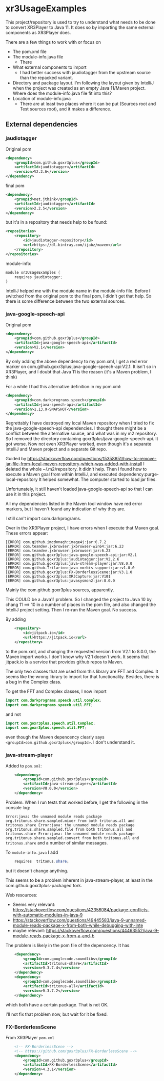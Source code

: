 # xr3UsageExamples

This project/repository is used to try to understand what needs to be done
to convert XR3Player to Java 11. It does so by importing the same external
components as XR3Player does.

There are a few things to work with or focus on
- The pom.xml file
- The module-info.java file
  - There
- What external components to import
  - I had better success with jaudiotagger from the upstream source than
    the repacked variant.
- Directory and package layout. I'm following the layout given by IntelliJ 
  when the project was created as an empty Java 11/Maven project. 
  Where does the module-info.java file fit into this? 
- Location of module-info.java
  - There are at least 
    two places where it can be put (Sources root and Test sources root), and
    it makes a difference. 
    
    
## External dependencies
### jaudiotagger
Original pom

```xml
<dependency>
    <groupId>com.github.goxr3plus</groupId>
    <artifactId>jaudiotagger</artifactId>
    <version>V2.2.6</version>
</dependency>
```


		
final pom
```xml
<dependency>
    <groupId>net.jthink</groupId>
    <artifactId>jaudiotagger</artifactId>
    <version>2.2.5</version>
</dependency>
```

        
but it's in a repository that needs help to be found:
```xml
<repositories>
    <repository>
        <id>jaudiotagger-repository</id>
        <url>https://dl.bintray.com/ijabz/maven</url>
    </repository>
</repositories>
```


    
module-info:

```java
module xr3UsageExamples {
    requires jaudiotagger;
}
```

IntelliJ helped me with the module name in the module-info file.
Before I switched from the original pom to the final pom, I didn't get 
that help. So there is some difference between the two external sources.

### java-google-speech-api
Original pom

```xml
<dependency>
    <groupId>com.github.goxr3plus</groupId>
    <artifactId>java-google-speech-api</artifactId>
    <version>V2.1</version>
</dependency>
```

By only adding the above dependency to my pom.xml, I get a red error 
marker on com.github.goxr3plus:java-google-speech-api:V2.1. 
It isn't so in XR3Player, and I doubt that Java 11 is the reason 
(it's a Maven problem, I think)

For a while I had this alternative definition in my pom.xml:

```xml
<dependency>
    <groupId>com.darkprograms.speech</groupId>
    <artifactId>java-speech-api</artifactId>
    <version>1.13.0-SNAPSHOT</version>
</dependency>
```

Regrettably I have destroyed my local Maven repository when I tried to 
fix the java-google-speech-api dependencies. I thought there might be a conflict between the 
alternative source, and what was in my m2 repository. So I removed the directory containing
goxr3plus/java-google-speech-api. It got worse. Now not even XR3Player worked, even though
it's a separate IntelliJ and Maven project and a separate Git repo. 

Guided by https://stackoverflow.com/questions/15358851/how-to-remove-jar-file-from-local-maven-repository-which-was-added-with-install
I deleted the whole ~/.m2/repository. It didn't help. 
Then I found how to execute a Maven goal from within IntelliJ, and executed dependency:purge-local-repository
It helped somewhat. The computer started to load jar files.

Unfortunately, it still haven't loaded java-google-speech-api so that I can use it in this project.

All my dependencies listed in the Maven tool window have red error markers,
but I haven't found any indication of why they are.

I still can't import com.darkprograms.

Over in the XR3Player project, I have errors when I execute that Maven goal.
These errors appear:

    [ERROR] com.github.imcdonagh:image4j:jar:0.7.2
    [ERROR] com.teamdev.jxbrowser:jxbrowser-win64:jar:6.23
    [ERROR] com.teamdev.jxbrowser:jxbrowser:jar:6.23
    [ERROR] com.github.goxr3plus:java-google-speech-api:jar:V2.1
    [ERROR] com.github.goxr3plus:jaudiotagger:jar:V2.2.6
    [ERROR] com.github.goxr3plus:java-stream-player:jar:V8.0.0
    [ERROR] com.github.Trilarion:java-vorbis-support:jar:v1.0.0
    [ERROR] com.github.goxr3plus:FX-BorderlessScene:jar:V3.1.0
    [ERROR] com.github.goxr3plus:XR3Capture:jar:V101
    [ERROR] com.github.goxr3plus:javasysmon2:jar:8.0.0

Mainly the com.github.goxr3plus sources, apparently.

This COULD be a Java11 problem. So I changed the project to Java 10 by chang 11 ==> 10 in
a number of places in the pom file, and also changed the IntelliJ project setting. Then I re-ran 
the Maven goal. No success.

By adding 

```xml
    <repository>
        <id>jitpack.io</id>
        <url>https://jitpack.io</url>
    </repository>
```

to the pom.xml, and changing the requested version from V2.1 to 8.0.0, the Maven import works. 
I don't know why V2.1 doesn't work. It seems that jitpack.io is a service that provides github repos to Maven.


The only two classes that are used from this library are FFT and Complex. It seems like the wrong library
to import for that functionality. Besides, there is a bug in the Complex class.

To get the FFT and Complex classes, I now import 

```java
import com.darkprograms.speech.util.Complex;
import com.darkprograms.speech.util.FFT;
```

and not 

```java
import com.goxr3plus.speech.util.Complex;
import com.goxr3plus.speech.util.FFT;
```

even though the Maven depencency clearly says
`<groupId>com.github.goxr3plus</groupId>`.
I don't understand it.


### java-stream-player

Added to `pom.xml`:

```xml
    <dependency>
        <groupId>com.github.goxr3plus</groupId>
        <artifactId>java-stream-player</artifactId>
        <version>V8.0.0</version>
    </dependency>
```

Problem. When I run tests that worked before, I get the following in the console log:

`
Error:java: the unnamed module reads package org.tritonus.share.sampled.mixer from both tritonus.all and tritonus.share
Error:java: the unnamed module reads package org.tritonus.share.sampled.file from both tritonus.all and tritonus.share
Error:java: the unnamed module reads package org.tritonus.share.sampled.convert from both tritonus.all and tritonus.share
`
and a number of similar messages.

To `module-info.java` I add
```java
    requires  tritonus.share;
```
but it doesn't change anything.

This seems to be a problem inherent in java-stream-player, 
at least in the com.github.goxr3plus-packaged fork.

Web resources:
- Seems very relevant: https://stackoverflow.com/questions/42358084/package-conflicts-with-automatic-modules-in-java-9
- https://stackoverflow.com/questions/49445583/java-9-unnamed-module-reads-package-x-from-both-while-debugging-with-inte
- maybe relevant: https://stackoverflow.com/questions/44463552/java-9-module-reads-package-x-from-a-and-b

The problem is likely in the pom file of the depencency. It has 
```xml
    <dependency>
        <groupId>com.googlecode.soundlibs</groupId>
        <artifactId>tritonus-share</artifactId>
        <version>0.3.7.4</version>
    </dependency>
    <dependency>
        <groupId>com.googlecode.soundlibs</groupId>
        <artifactId>tritonus-all</artifactId>
        <version>0.3.7.2</version>
    </dependency>
```
which both have a certain package. That is not OK. 

I'll not fix that problem now, but wait for it be fixed.

### FX-BorderlessScene
From XR3Player `pom.xml`

```xml
    <!-- FX-BorderlessScene -->
    <!-- https://github.com/goxr3plus/FX-BorderlessScene -->
    <dependency>
        <groupId>com.github.goxr3plus</groupId>
        <artifactId>FX-BorderlessScene</artifactId>
        <version>4.3.1</version>
    </dependency>
```

